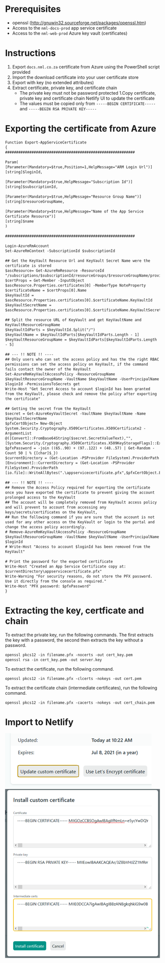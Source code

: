 # Prerequisites
- openssl (http://gnuwin32.sourceforge.net/packages/openssl.htm)
- Access to the `nml-docs-prod` app service certificate
- Access to the `nml-web-prod` Azure key vault (certificates)

# Instructions
1. Export `docs.nml.co.za` certificate from Azure using the PowerShell script provided
1. Import the download certificate into your user certificate store
1. Export with key (no extended attributes)
1. Extract certificate, private key, and certificate chain
    - The private key must not be password protected
1.Copy certificate, private key and certificate chain Netlify UI to update the certificate
    - The values must be copied only from `-----BEGIN CERTIFICATE-----` and `-----BEGIN RSA PRIVATE KEY-----` 

# Exporting the certificate from Azure
```
Function Export-AppServiceCertificate
{
###########################################################

Param(
[Parameter(Mandatory=$true,Position=1,HelpMessage="ARM Login Url")]
[string]$loginId,

[Parameter(Mandatory=$true,HelpMessage="Subscription Id")]
[string]$subscriptionId,

[Parameter(Mandatory=$true,HelpMessage="Resource Group Name")]
[string]$resourceGroupName,

[Parameter(Mandatory=$true,HelpMessage="Name of the App Service Certificate Resource")]
[string]$name
)

###########################################################

Login-AzureRmAccount
Set-AzureRmContext -SubscriptionId $subscriptionId

## Get the KeyVault Resource Url and KeyVault Secret Name were the certificate is stored
$ascResource= Get-AzureRmResource -ResourceId "/subscriptions/$subscriptionId/resourceGroups/$resourceGroupName/providers/Microsoft.CertificateRegistration/certificateOrders/$name"
$certProps = Get-Member -InputObject $ascResource.Properties.certificates[0] -MemberType NoteProperty
$certificateName = $certProps[0].Name
$keyVaultId = $ascResource.Properties.certificates[0].$certificateName.KeyVaultId
$keyVaultSecretName = $ascResource.Properties.certificates[0].$certificateName.KeyVaultSecretName

## Split the resource URL of KeyVault and get KeyVaultName and KeyVaultResourceGroupName
$keyVaultIdParts = $keyVaultId.Split("/")
$keyVaultName = $keyVaultIdParts[$keyVaultIdParts.Length - 1]
$keyVaultResourceGroupName = $keyVaultIdParts[$keyVaultIdParts.Length - 5]

## --- !! NOTE !! ----
## Only users who can set the access policy and has the the right RBAC permissions can set the access policy on KeyVault, if the command fails contact the owner of the KeyVault
Set-AzureRmKeyVaultAccessPolicy -ResourceGroupName $keyVaultResourceGroupName -VaultName $keyVaultName -UserPrincipalName $loginId -PermissionsToSecrets get
Write-Host "Get Secret Access to account $loginId has been granted from the KeyVault, please check and remove the policy after exporting the certificate"

## Getting the secret from the KeyVault
$secret = Get-AzureKeyVaultSecret -VaultName $keyVaultName -Name $keyVaultSecretName
$pfxCertObject= New-Object System.Security.Cryptography.X509Certificates.X509Certificate2 -ArgumentList @([Convert]::FromBase64String($secret.SecretValueText),"",[System.Security.Cryptography.X509Certificates.X509KeyStorageFlags]::Exportable)
$pfxPassword = -join ((65..90) + (97..122) + (48..57) | Get-Random -Count 50 | % {[char]$_})
$currentDirectory = (Get-Location -PSProvider FileSystem).ProviderPath
[Environment]::CurrentDirectory = (Get-Location -PSProvider FileSystem).ProviderPath
[io.file]::WriteAllBytes(".\appservicecertificate.pfx",$pfxCertObject.Export([System.Security.Cryptography.X509Certificates.X509ContentType]::Pkcs12,$pfxPassword))

## --- !! NOTE !! ----
## Remove the Access Policy required for exporting the certificate once you have exported the certificate to prevent giving the account prolonged access to the KeyVault
## The account will be completely removed from KeyVault access policy and will prevent to account from accessing any keys/secrets/certificates on the KeyVault, 
## Run the following command if you are sure that the account is not used for any other access on the KeyVault or login to the portal and change the access policy accordingly.
# Remove-AzureRmKeyVaultAccessPolicy -ResourceGroupName $keyVaultResourceGroupName -VaultName $keyVaultName -UserPrincipalName $loginId
# Write-Host "Access to account $loginId has been removed from the KeyVault"

# Print the password for the exported certificate
Write-Host "Created an App Service Certificate copy at: $currentDirectory\appservicecertificate.pfx"
Write-Warning "For security reasons, do not store the PFX password. Use it directly from the console as required."
Write-Host "PFX password: $pfxPassword"
}
```

# Extracting the key, certficate and chain
To extract the private key, run the following commands. The first extracts the key with a password, the second then extracts the key without a password.
```
openssl pkcs12 -in filename.pfx -nocerts -out cert_key.pem
openssl rsa -in cert_key.pem -out server.key
```

To extract the certificate, run the following command.
```
openssl pkcs12 -in filename.pfx -clcerts -nokeys -out cert.pem
```

To extract the certificate chain (intermediate certificates), run the following command.
```
openssl pkcs12 -in filename.pfx -cacerts -nokeys -out cert_chain.pem
```

# Import to Netlify
![image.png](/.attachments/image-05636b63-541b-4f30-9ab1-3aec395487a2.png)
![image.png](/.attachments/image-c1ff5dd6-45f5-4c5b-a236-677303198d2c.png)

